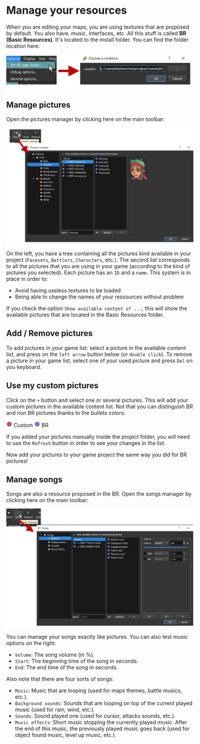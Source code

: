 # Manage your resources

When you are editing your maps, you are using textures that are proposed by default. You also have, music, interfaces, etc. All this stuff is called **BR (Basic Resources)**. It's located to the install folder. You can find the folder location here:

![Screenshot](img/br-location.png)

## Manage pictures

Open the pictures manager by clicking here on the main toolbar:

![Screenshot](img/pictures-manager.png)

On the left, you have a tree containing all the pictures kind available in your project (`Facesets`, `Battlers`, `Characters`, etc.). The second list corresponds to all the pictures that you are using in your game (according to the kind of pictures you selected). Each picture has an `ID` and a `name`. This system is in place in order to:

* Avoid having useless textures to be loaded
* Being able to change the names of your ressources without problem

 If you check the option `Show available content of ...`, this will show the available pictures that are located in the Basic Resources folder.

## Add / Remove pictures

To add pictures in your game list: select a picture in the available content list, and press on the `left arrow` button below (or `double click`). To remove a picture in your game list, select one of your used picture and press `Del` on you keyboard.

## Use my custom pictures

Click on the `+` button and select one or several pictures. This will add your custom pictures in the available content list. Not that you can distinguish BR and non BR pictures thanks to the bullets colors:

![Screenshot](img/point-r.png) Custom
![Screenshot](img/point-b.png) BR

If you added your pictures manually inside the project folder, you will need to use the `Refresh` button in order to see your changes in the list.

Now add your pictures to your game project the same way you did for BR pictures!

## Manage songs

Songs are also a resource proposed in the BR. Open the songs manager by clicking here on the main toolbar:

![Screenshot](img/songs-manager.png)

You can manage your songs exactly like pictures. You can also test music options on the right:

* `Volume`: The song volume (in %).
* `Start`: The beginning time of the song in seconds.
* `End`: The end time of the song in seconds.

Also note that there are four sorts of songs:

* `Music`: Music that are looping (used for maps themes, battle musics, etc.).
* `Background sounds`: Sounds that are looping on top of the current played music (used for rain, wind, etc.).
* `Sounds`: Sound played one (used for cursor, attacks sounds, etc.).
* `Music effects`: Short music stopping the currently played music. After the end of this music, the previously played music goes back (used for object found music, level up music, etc.).